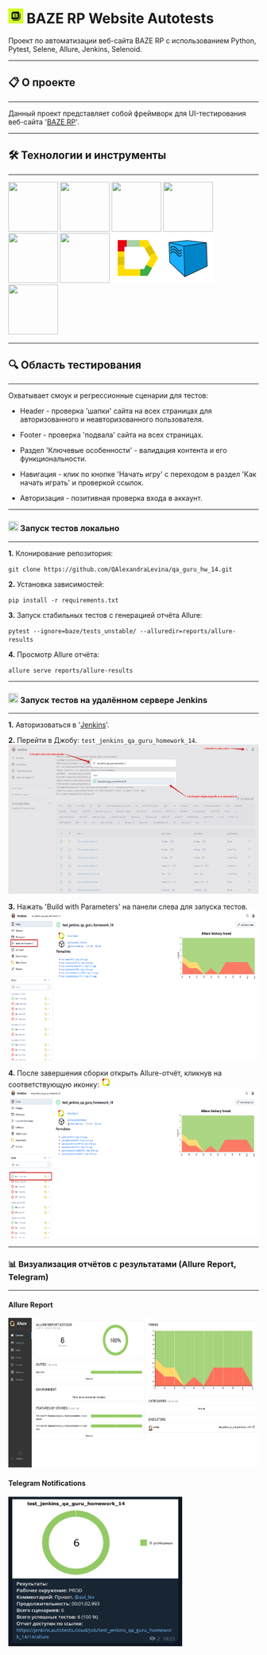# <img src='icons_and_img/baze_rp.png' width="30" height="30"/> BAZE RP Website Autotests
Проект по автоматизации веб-сайта BAZE RP с использованием Python, Pytest, Selene, Allure, Jenkins, Selenoid.

---
## 📋 О проекте

---
Данный проект представляет собой фреймворк для UI-тестирования веб-сайта '[BAZE RP](https://bazerp.com/)'.

---
## 🛠️ Технологии и инструменты

---
<img src='https://cdn.jsdelivr.net/gh/devicons/devicon@latest/icons/github/github-original-wordmark.svg' width="100" height="100"/>
<img src='https://cdn.jsdelivr.net/gh/devicons/devicon@latest/icons/python/python-original-wordmark.svg' width="100" height="100"/>
<img src='https://cdn.jsdelivr.net/gh/devicons/devicon@latest/icons/pytest/pytest-original-wordmark.svg' width="100" height="100"/>
<img src='https://img.icons8.com/stickers/100/selenium-test-automation.png' width="100" height="100"/>
<img src='https://cdn.jsdelivr.net/gh/devicons/devicon@latest/icons/jenkins/jenkins-original.svg' width="100" height="100"/>
<img src='https://avatars.githubusercontent.com/u/5879127?s=200&v=4' width="100" height="100"/>
<img src='icons_and_img/Allure_Report.svg' width="100" height="100"/>
<img src='icons_and_img/Selenoid.svg' width="100" height="100"/>
<img src='https://img.icons8.com/color/144/telegram-app--v1.png' width="100" height="100"/>

---
## 🔍 Область тестирования

---
Охватывает смоук и регрессионные сценарии для тестов: 

- Header - проверка 'шапки' сайта на всех страницах для авторизованного и неавторизованного пользователя.

- Footer - проверка 'подвала' сайта на всех страницах.

- Раздел 'Ключевые особенности' - валидация контента и его функциональности.

- Навигация - клик по кнопке 'Начать игру' с переходом в раздел 'Как начать играть' и проверкой ссылок.

- Авторизация - позитивная проверка входа в аккаунт.

---
### <img src='https://cdn.jsdelivr.net/gh/devicons/devicon@latest/icons/python/python-original.svg' width="20" height="20"/> Запуск тестов локально

---
**1.** Клонирование репозитория:

`git clone https://github.com/QAlexandraLevina/qa_guru_hw_14.git`

**2.** Установка зависимостей:

`pip install -r requirements.txt`

**3.** Запуск стабильных тестов с генерацией отчёта Allure:

`pytest --ignore=baze/tests_unstable/ --alluredir=reports/allure-results`

**4.** Просмотр Allure отчёта:

`allure serve reports/allure-results`

---
### <img src='https://cdn.jsdelivr.net/gh/devicons/devicon@latest/icons/jenkins/jenkins-original.svg' width="20" height="20"/> Запуск тестов на удалённом сервере Jenkins

---
**1.** Авторизоваться в '[Jenkins](https://jenkins.autotests.cloud/)'.

**2.** Перейти в Джобу: `test_jenkins_qa_guru_homework_14`.
<img src='icons_and_img/search_job.png' width="600" height="300"/>

**3.** Нажать 'Build with Parameters' на панели слева для запуска тестов.
<img src='icons_and_img/build_now.png' width="600" height="300"/>

**4.** После завершения сборки открыть Allure-отчёт, кликнув на соответствующую иконку:
<img src='icons_and_img/Allure_Report.svg' width="20" height="20"/>
<img src='icons_and_img/report_icon.png' width="600" height="300"/>

---
### 📊 Визуализация отчётов с результатами (Allure Report, Telegram)

---
#### **Allure Report**
<img src='icons_and_img/allure_report_page.png' width="600" height="300"/>

#### **Telegram Notifications**
<img src='icons_and_img/telegram_notification.png' width="350" height="300"/>